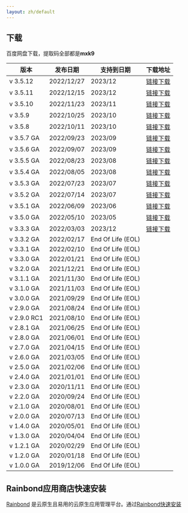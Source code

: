 ```yaml
---
layout: zh/default
---
```


<h2>下载</h2>

百度网盘下载，提取码全部都是<b>mxk9</b>
<table border="0" class="table table-striped table-bordered ">
	<thead>
		<tr class="a">
			<th>版本</th>
			<th>发布日期</th>
			<th>支持到日期</th>
			<th>下载地址</th>
		</tr>
	</thead>
	<tbody>
		<tr class="a">
			<td><i class="fa fa-flag fa-2 " aria-hidden="true" style="color:red"></i>v 3.5.12 </td>
			<td>2022/12/27</td>
			<td>2023/12</td>
			<td> <a href="https://pan.baidu.com/s/1X3GpXint0WGeGr7A0LU7_g" target="_blank">链接下载</a>  </td>
		</tr>
		<tr class="b">
			<td>v 3.5.11 </td>
			<td>2022/12/15</td>
			<td>2023/12</td>
			<td> <a href="https://pan.baidu.com/s/1LB2uR8hXuRcR0lklwoI_og" target="_blank">链接下载</a>  </td>
		</tr>
		<tr class="a">
			<td>v 3.5.10 </td>
			<td>2022/11/23</td>
			<td>2023/11</td>
			<td> <a href="https://pan.baidu.com/s/1BxCg72IvmjX9qTCXftQVVQ" target="_blank">链接下载</a>  </td>
		</tr>
		<tr class="b">
			<td>v 3.5.9 </td>
			<td>2022/10/25</td>
			<td>2023/10</td>
			<td> <a href="https://pan.baidu.com/s/17wqqyy0WGZHc-hnkMGGRsg" target="_blank">链接下载</a>  </td>
		</tr>
		<tr class="a">
			<td>v 3.5.8 </td>
			<td>2022/10/11</td>
			<td>2023/10</td>
			<td> <a href="https://pan.baidu.com/s/1mHZghMMKLbOs8v4UTcn1iQ" target="_blank">链接下载</a>  </td>
		</tr>
		<tr class="b">
			<td> v 3.5.7 GA </td>
			<td>2022/09/23</td>
			<td>2023/09</td>
			<td> <a href="https://pan.baidu.com/s/1XN-m1lVg9IyCVMH2UHcseQ" target="_blank">链接下载</a>  </td>
		</tr>
		<tr class="a">
			<td>v 3.5.6 GA </td>
			<td>2022/09/07</td>
			<td>2023/09</td>
			<td> <a href="https://pan.baidu.com/s/1J-A3GehHiS4SyMZMzi_Dig" target="_blank">链接下载</a>  </td>
		</tr>
		<tr class="b">
			<td> v 3.5.5 GA </td>
			<td>2022/08/23</td>
			<td>2023/08</td>
			<td> <a href="https://pan.baidu.com/s/14wT5OE8ntWn-DcmYDiXdkg" target="_blank">链接下载</a>  </td>
		</tr>
		<tr class="a">
			<td>v 3.5.4 GA </td>
			<td>2022/08/05</td>
			<td>2023/08</td>
			<td> <a href="https://pan.baidu.com/s/1shlhQI-0vRGxyVik8Q9DPg" target="_blank">链接下载</a>  </td>
		</tr>
		<tr class="b">
			<td>v 3.5.3 GA </td>
			<td>2022/07/23</td>
			<td>2023/07</td>
			<td> <a href="https://pan.baidu.com/s/1lrSsARpyLlmkXeCbgrCy2g" target="_blank">链接下载</a>  </td>
		</tr>
		<tr class="a">
			<td> v 3.5.2 GA </td>
			<td>2022/07/14</td>
			<td>2023/07</td>
			<td> <a href="https://pan.baidu.com/s/1144fUn7WcF0stnzpva3IvQ" target="_blank">链接下载</a>  </td>
		</tr>
		<tr class="b">
			<td>v 3.5.1 GA </td>
			<td>2022/06/09</td>
			<td>2023/06</td>
			<td> <a href="https://pan.baidu.com/s/11ioAH1qlmYlMV1PjMrz2Sw" target="_blank">链接下载</a>  </td>
		</tr>
		<tr class="a">
			<td> v 3.5.0 GA </td>
			<td>2022/05/10</td>
			<td>2023/05</td>
			<td> <a href="https://pan.baidu.com/s/17eNhzZ-LcBYyxBXhQk85QQ" target="_blank">链接下载</a>  </td>
		</tr>
		<tr class="b">
			<td> v 3.3.3 GA </td>
			<td>2022/03/03</td>
			<td>2023/12</td>
			<td> <a href="https://pan.baidu.com/s/13hNZo2YoS7bNzX4loSQx8A" target="_blank">链接下载</a>  </td>
		</tr>
		<tr class="a">
			<td>v 3.3.2 GA </td>
			<td>2022/02/17</td>
			<td> End Of Life (EOL)  </td>
			<td> </td>
		</tr>
		<tr class="b">
			<td> v 3.3.1 GA </td>
			<td>2022/02/10</td>
			<td> End Of Life (EOL)  </td>
			<td> </td>
		</tr>
		<tr class="a">
			<td>v 3.3.0 GA </td>
			<td>2022/01/21</td>
			<td> End Of Life (EOL) </td>
			<td> </td>
		</tr>
		<tr class="b">
			<td>v 3.2.0 GA </td>
			<td>2021/12/21</td>
			<td> End Of Life (EOL)  </td>
			<td> </td>
		</tr>
		<tr class="a">
			<td>v 3.1.1 GA </td>
			<td>2021/11/30</td>
			<td> End Of Life (EOL)  </td>
			<td> </td>
		</tr>
		<tr class="b">
			<td>v 3.1.0 GA </td>
			<td>2021/11/03</td>
			<td> End Of Life (EOL)  </td>
			<td> </td>
		</tr>
		<tr class="a">
			<td>v 3.0.0 GA </td>
			<td>2021/09/29</td>
			<td> End Of Life (EOL)  </td>
			<td> </td>
		</tr>
		<tr class="b">
			<td>v 2.9.0 GA </td>
			<td>2021/08/24</td>
			<td> End Of Life (EOL)  </td>
			<td> </td>
		</tr>
		<tr class="a">
			<td>v 2.9.0 RC1 </td>
			<td>2021/08/10</td>
			<td> End Of Life (EOL)</td>
			<td> </td>
		</tr>
		<tr class="b">
			<td>v 2.8.1 GA </td>
			<td>2021/06/25</td>
			<td> End Of Life (EOL)</td>
			<td> </td>
		</tr>
		<tr class="a">
			<td>v 2.8.0 GA </td>
			<td>2021/06/01</td>
			<td> End Of Life (EOL)</td>
			<td> </td>
		</tr>
		<tr class="b">
			<td>v 2.7.0 GA </td>
			<td>2021/04/15</td>
			<td> End Of Life (EOL) </td>
			<td> </td>
		</tr>
		<tr class="a">
			<td>v 2.6.0 GA </td>
			<td>2021/03/05</td>
			<td> End Of Life (EOL)  </td>
			<td> </td>
		</tr>
		<tr class="b">
			<td>v 2.5.0 GA </td>
			<td>2021/02/06</td>
			<td> End Of Life (EOL) </td>
			<td> </td>
		</tr>
		<tr class="a">
			<td>v 2.4.0 GA </td>
			<td>2021/01/01</td>
			<td> End Of Life (EOL)</td>
			<td> </td>
		</tr>
		<tr class="b">
			<td>v 2.3.0 GA </td>
			<td>2020/11/11</td>
			<td> End Of Life (EOL)</td>
			<td> </td>
		</tr>
		<tr class="a">
			<td>v 2.2.0 GA </td>
			<td>2020/09/24</td>
			<td> End Of Life (EOL)</td>
			<td> </td>
		</tr>
		<tr class="b">
			<td>v 2.1.0 GA </td>
			<td>2020/08/01</td>
			<td> End Of Life (EOL) </td>
			<td> </td>
		</tr>
		<tr class="a">
			<td>v 2.0.0 GA </td>
			<td>2020/07/13</td>
			<td> End Of Life (EOL)  </td>
			<td> </td>
		</tr> 
		<tr class="b">
			<td>v 1.4.0 GA </td>
			<td>2020/05/01</td>
			<td> End Of Life (EOL) </td>
			<td> </td>
		</tr>
		<tr class="a">
			<td>v 1.3.0 GA </td>
			<td>2020/04/04</td>
			<td>  End Of Life (EOL) </td>
			<td> </td>
		</tr> 
		<tr class="b">
			<td>v 1.2.1 GA </td>
			<td>2020/02/29</td>
			<td>End Of Life (EOL)</td>
			<td> </td>
		</tr>		
		<tr class="a">
			<td>v 1.2.0 GA </td>
			<td>2020/01/18</td>
			<td> End Of Life (EOL) </td>
			<td> </td>
		</tr> 
		<tr class="b">
			<td>v 1.0.0 GA </td>
			<td>2019/12/06</td>
			<td> End Of Life (EOL) </td>
			<td> </td>
		</tr>
	</tbody>
</table>

<h2>Rainbond应用商店快速安装</h2>

[Rainbond](https://github.com/goodrain/rainbond) 是云原生且易用的云原生应用管理平台。通过<a href="https://www.maxkey.top/zh/conf/rainbond.html" target="_blank">Rainbond快速安装</a>
